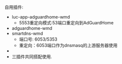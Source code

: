 自用插件:
 - luc-app-adguardhome-wmd 
   - 5553重定向模式:53端口重定向到AdGuardHome
 - adguardhome-wmd
 - smartdns-wmd
   - 端口号: 6053/5353
   - 重定向：6053端口作为dnsmasq的上游服务器使用
  - 
 - 三插件共同搭配使用.
